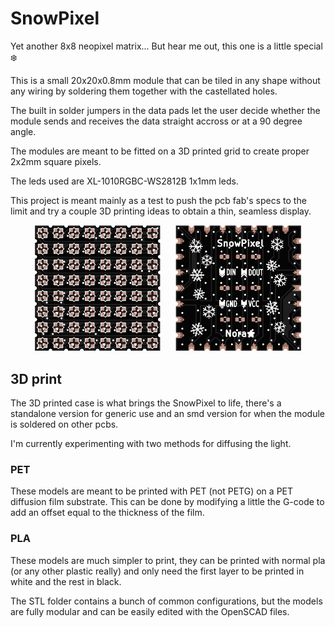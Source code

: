 # SnowPixel
Yet another 8x8 neopixel matrix... But hear me out, this one is a little special ❄️ 

This is a small 20x20x0.8mm module that can be tiled in any shape without any wiring by soldering them together with the castellated holes.

The built in solder jumpers in the data pads let the user decide whether the module sends and receives the data straight accross or at a 90 degree angle.

The modules are meant to be fitted on a 3D printed grid to create proper 2x2mm square pixels.

The leds used are XL-1010RGBC-WS2812B 1x1mm leds.

This project is meant mainly as a test to push the pcb fab's specs to the limit and try a couple 3D printing ideas to obtain a thin, seamless display.

<p align="center">
  <img src="./images/snowpixel_top.png" style="width: 40%; height: auto;" />
  &nbsp;&nbsp;&nbsp;&nbsp;
  <img src="./images/snowpixel_bottom.png" style="width: 40%; height: auto;" /> 
</p>

## 3D print
The 3D printed case is what brings the SnowPixel to life, there's a standalone version for generic use and an smd version for when the module is soldered on other pcbs.

I'm currently experimenting with two methods for diffusing the light.

### PET
These models are meant to be printed with PET (not PETG) on a PET diffusion film substrate.
This can be done by modifying a little the G-code to add an offset equal to the thickness of the film.

### PLA
These models are much simpler to print, they can be printed with normal pla (or any other plastic really) and only need the first layer to be printed in white and the rest in black.

The STL folder contains a bunch of common configurations, but the models are fully modular and can be easily edited with the OpenSCAD files.
